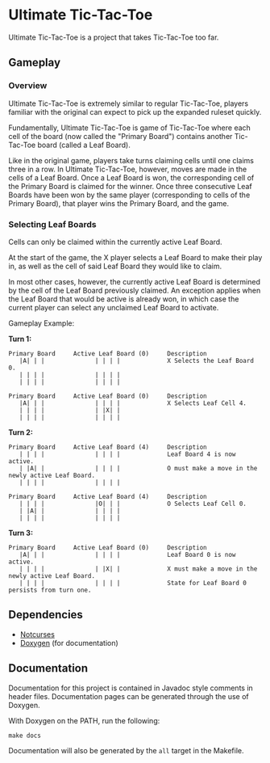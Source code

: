 # Ultimate Tic-Tac-Toe

Ultimate Tic-Tac-Toe is a project that takes Tic-Tac-Toe too far.

## Gameplay

### Overview

Ultimate Tic-Tac-Toe is extremely similar to regular Tic-Tac-Toe, players
familiar with the original can expect to pick up the expanded ruleset quickly.

Fundamentally, Ultimate Tic-Tac-Toe is game of Tic-Tac-Toe where each cell of
the board (now called the "Primary Board") contains another Tic-Tac-Toe board
(called a Leaf Board).

Like in the original game, players take turns claiming cells until one claims
three in a row. In Ultimate Tic-Tac-Toe, however, moves are made in the cells of
a Leaf Board.
Once a Leaf Board is won, the corresponding cell of the Primary Board is claimed
for the winner. Once three consecutive Leaf Boards have been won by the same
player (corresponding to cells of the Primary Board), that player wins the
Primary Board, and the game.

### Selecting Leaf Boards

Cells can only be claimed within the currently active Leaf Board.

At the start of the game, the X player selects a Leaf Board to make their play
in, as well as the cell of said Leaf Board they would like to claim.

In most other cases, however, the currently active Leaf Board is determined by
the cell of the Leaf Board previously claimed.
An exception applies when the Leaf Board that would be active is already won, in
which case the current player can select any unclaimed Leaf Board to activate.

Gameplay Example:

**Turn 1:**

```
Primary Board     Active Leaf Board (0)     Description
   |A| | |              | | | |             X Selects the Leaf Board 0.
   | | | |              | | | |
   | | | |              | | | |
```

```
Primary Board     Active Leaf Board (0)     Description
   |A| | |              | | | |             X Selects Leaf Cell 4.
   | | | |              | |X| |
   | | | |              | | | |
```

**Turn 2:**

```
Primary Board     Active Leaf Board (4)     Description
   | | | |              | | | |             Leaf Board 4 is now active.
   | |A| |              | | | |             O must make a move in the newly active Leaf Board.
   | | | |              | | | |
```

```
Primary Board     Active Leaf Board (4)     Description
   | | | |              |O| | |             O Selects Leaf Cell 0.
   | |A| |              | | | |
   | | | |              | | | |
```

**Turn 3:**

```
Primary Board     Active Leaf Board (0)     Description
   |A| | |              | | | |             Leaf Board 0 is now active.
   | | | |              | |X| |             X must make a move in the newly active Leaf Board.
   | | | |              | | | |             State for Leaf Board 0 persists from turn one.
```

## Dependencies

- [Notcurses](https://github.com/dankamongmen/notcurses)
- [Doxygen](https://www.doxygen.nl/) (for documentation)

## Documentation

Documentation for this project is contained in Javadoc style comments in header files.
Documentation pages can be generated through the use of Doxygen.

With Doxygen on the PATH, run the following:

```shell
make docs
```

Documentation will also be generated by the `all` target in the Makefile.
